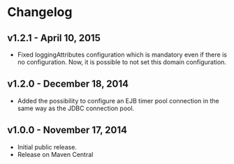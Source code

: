 # Changelog

## v1.2.1 - April 10, 2015

* Fixed loggingAttributes configuration which is mandatory even if there is no configuration. Now, it is possible to not set this domain configuration.

## v1.2.0 - December 18, 2014

* Added the possibility to configure an EJB timer pool connection in the same way as the JDBC connection pool.

## v1.0.0 - November 17, 2014

* Initial public release.
* Release on Maven Central
